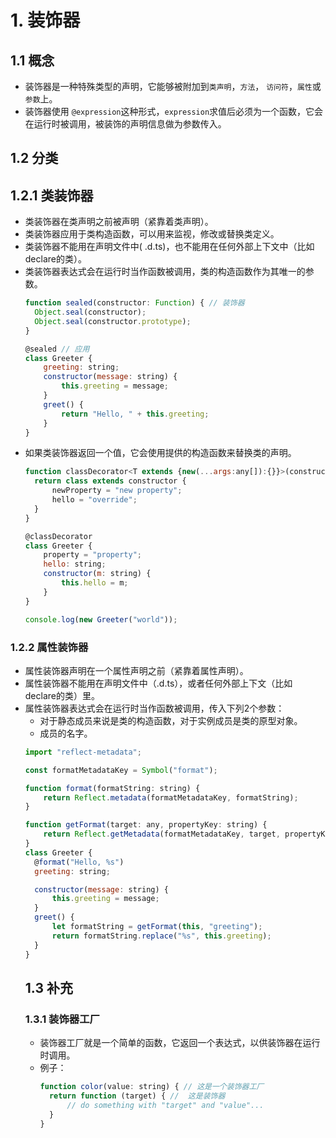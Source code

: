 # 1. 装饰器
## 1.1 概念
* 装饰器是一种特殊类型的声明，它能够被附加到```类声明```，```方法```， ```访问符```，```属性```或```参数```上。
* 装饰器使用 ```@expression```这种形式，```expression```求值后必须为一个函数，它会在运行时被调用，被装饰的声明信息做为参数传入。

## 1.2 分类
## 1.2.1 类装饰器
* 类装饰器在类声明之前被声明（紧靠着类声明）。
* 类装饰器应用于类构造函数，可以用来监视，修改或替换类定义。
* 类装饰器不能用在声明文件中( .d.ts)，也不能用在任何外部上下文中（比如declare的类）。
* 类装饰器表达式会在运行时当作函数被调用，类的构造函数作为其唯一的参数。
  ```js
  function sealed(constructor: Function) { // 装饰器
    Object.seal(constructor);
    Object.seal(constructor.prototype);
  }

  @sealed // 应用
  class Greeter {
      greeting: string;
      constructor(message: string) {
          this.greeting = message;
      }
      greet() {
          return "Hello, " + this.greeting;
      }
  }
    ```
* 如果类装饰器返回一个值，它会使用提供的构造函数来替换类的声明。
  ```js
  function classDecorator<T extends {new(...args:any[]):{}}>(constructor:T) {
    return class extends constructor {
        newProperty = "new property";
        hello = "override";
    }
  }

  @classDecorator
  class Greeter {
      property = "property";
      hello: string;
      constructor(m: string) {
          this.hello = m;
      }
  }

  console.log(new Greeter("world"));
  ```
### 1.2.2 属性装饰器
* 属性装饰器声明在一个属性声明之前（紧靠着属性声明）。
* 属性装饰器不能用在声明文件中（.d.ts），或者任何外部上下文（比如 declare的类）里。
* 属性装饰器表达式会在运行时当作函数被调用，传入下列2个参数：
  * 对于静态成员来说是类的构造函数，对于实例成员是类的原型对象。
  * 成员的名字。
  ```js
  import "reflect-metadata";

  const formatMetadataKey = Symbol("format");

  function format(formatString: string) {
      return Reflect.metadata(formatMetadataKey, formatString);
  }

  function getFormat(target: any, propertyKey: string) {
      return Reflect.getMetadata(formatMetadataKey, target, propertyKey);
  }
  class Greeter {
    @format("Hello, %s")
    greeting: string;

    constructor(message: string) {
        this.greeting = message;
    }
    greet() {
        let formatString = getFormat(this, "greeting");
        return formatString.replace("%s", this.greeting);
    }
  }
  ```
  ## 1.3 补充
  ### 1.3.1 装饰器工厂
  *  装饰器工厂就是一个简单的函数，它返回一个表达式，以供装饰器在运行时调用。
  * 例子：
    ```js
    function color(value: string) { // 这是一个装饰器工厂
      return function (target) { //  这是装饰器
          // do something with "target" and "value"...
      }
    }
  ```
